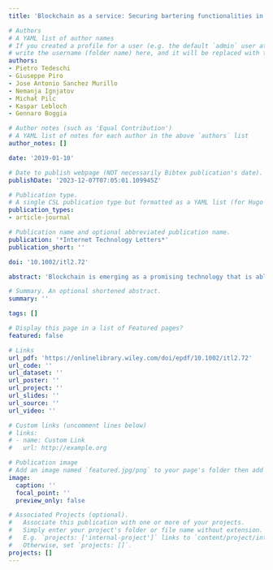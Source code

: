 ```yaml
---
title: 'Blockchain as a service: Securing bartering functionalities in the H2020 symbIoTe framework'

# Authors
# A YAML list of author names
# If you created a profile for a user (e.g. the default `admin` user at `content/authors/admin/`), 
# write the username (folder name) here, and it will be replaced with their full name and linked to their profile.
authors:
- Pietro Tedeschi
- Giuseppe Piro
- Jose Antonio Sanchez Murillo
- Nemanja Ignjatov
- Michał Pilc
- Kaspar Lebloch
- Gennaro Boggia

# Author notes (such as 'Equal Contribution')
# A YAML list of notes for each author in the above `authors` list
author_notes: []

date: '2019-01-10'

# Date to publish webpage (NOT necessarily Bibtex publication's date).
publishDate: '2023-12-07T07:05:01.109945Z'

# Publication type.
# A single CSL publication type but formatted as a YAML list (for Hugo requirements).
publication_types:
- article-journal

# Publication name and optional abbreviated publication name.
publication: '*Internet Technology Letters*'
publication_short: ''

doi: '10.1002/itl2.72'

abstract: 'Blockchain is emerging as a promising technology that is able to support transparent, secure, and immutable transactions traceability in decentralized networks. Its usage in many application domains, including the Internet of Things, is gaining the attention of even more researchers and industries worldwide. In line with current research interests, the work presented in this letter has been carried out in the context of the European H2020 symbIoTe project. Among its main features, the symbIoTe framework offers bartering functionalities across a federation of Internet of Things platforms. This letter extends the baseline implementation of bartering functionalities and formulates a novel methodology that properly integrates and takes advantages from the Blockchain technology. Even if the proposed approach is general, the main facets characterizing the conceived approach are illustrated through a fictional use case envisaging the provisioning of Intelligent Transportation System and air pollution services in a Smart City.'

# Summary. An optional shortened abstract.
summary: ''

tags: []

# Display this page in a list of Featured pages?
featured: false

# Links
url_pdf: 'https://onlinelibrary.wiley.com/doi/epdf/10.1002/itl2.72'
url_code: ''
url_dataset: ''
url_poster: ''
url_project: ''
url_slides: ''
url_source: ''
url_video: ''

# Custom links (uncomment lines below)
# links:
# - name: Custom Link
#   url: http://example.org

# Publication image
# Add an image named `featured.jpg/png` to your page's folder then add a caption below.
image:
  caption: ''
  focal_point: ''
  preview_only: false

# Associated Projects (optional).
#   Associate this publication with one or more of your projects.
#   Simply enter your project's folder or file name without extension.
#   E.g. `projects: ['internal-project']` links to `content/project/internal-project/index.md`.
#   Otherwise, set `projects: []`.
projects: []
---
```

